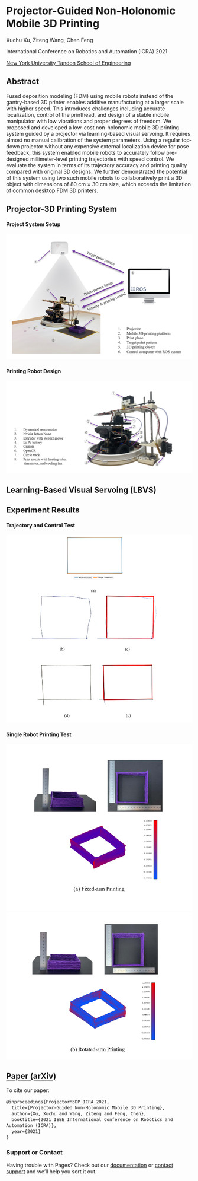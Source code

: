 # Projector-Guided Non-Holonomic Mobile 3D Printing

Xuchu Xu, Ziteng Wang, Chen Feng

International Conference on Robotics and Automation (ICRA) 2021

[New York University Tandon School of Engineering](https://ai4ce.github.io)

## Abstract
Fused deposition modeling (FDM) using mobile robots instead of the gantry-based 3D printer enables additive manufacturing at a larger scale with higher speed. This introduces challenges including accurate localization, control of the printhead, and design of a stable mobile manipulator with low vibrations and proper degrees of freedom. We proposed and developed a low-cost non-holonomic mobile 3D printing system guided by a projector via learning-based visual servoing. It requires almost no manual calibration of the system parameters. Using a regular top-down projector without any expensive external localization device for pose feedback, this system enabled mobile robots to accurately follow pre-designed millimeter-level printing trajectories with speed control. We evaluate the system in terms of its trajectory accuracy and printing quality compared with original 3D designs. We further demonstrated the potential of this system using two such mobile robots to collaboratively print a 3D object with dimensions of 80 cm × 30 cm size, which exceeds the limitation of common desktop FDM 3D printers.

## Projector-3D Printing System 
#### Project System Setup
![System Setup](https://github.com/ai4ce/Mobile3DPrinting/blob/main/Figures/01.png)

#### Printing Robot Design
![Robot Design](https://github.com/ai4ce/Mobile3DPrinting/blob/main/Figures/02.png)

## Learning-Based Visual Servoing (LBVS)

## Experiment Results
#### Trajectory and Control Test
![exp1](https://github.com/ai4ce/Mobile3DPrinting/blob/main/Figures/05.png)
#### Single Robot Printing Test
![exp2](https://github.com/ai4ce/Mobile3DPrinting/blob/main/Figures/06.png)
![exp3](https://github.com/ai4ce/Mobile3DPrinting/blob/main/Figures/07.png)

## [Paper (arXiv)](https://arxiv.org/abs/2105.08950)
To cite our paper:
```
@inproceedings{ProjectorM3DP_ICRA_2021,
  title={Projector-Guided Non-Holonomic Mobile 3D Printing},
  author={Xu, Xuchu and Wang, Ziteng and Feng, Chen},
  booktitle={2021 IEEE International Conference on Robotics and Automation (ICRA)},
  year={2021}
}
```


### Support or Contact

Having trouble with Pages? Check out our [documentation](https://docs.github.com/categories/github-pages-basics/) or [contact support](https://support.github.com/contact) and we’ll help you sort it out.

